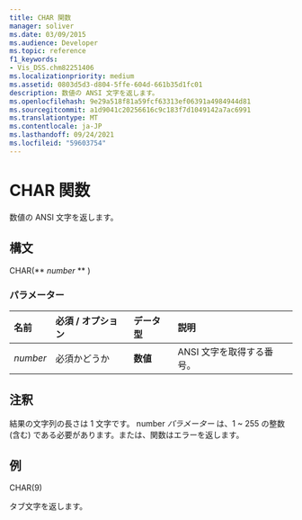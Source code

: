 ```yaml
---
title: CHAR 関数
manager: soliver
ms.date: 03/09/2015
ms.audience: Developer
ms.topic: reference
f1_keywords:
- Vis_DSS.chm82251406
ms.localizationpriority: medium
ms.assetid: 0803d5d3-d804-5ffe-604d-661b35d1fc01
description: 数値の ANSI 文字を返します。
ms.openlocfilehash: 9e29a518f81a59fcf63313ef06391a4984944d81
ms.sourcegitcommit: a1d9041c20256616c9c183f7d1049142a7ac6991
ms.translationtype: MT
ms.contentlocale: ja-JP
ms.lasthandoff: 09/24/2021
ms.locfileid: "59603754"
---
```

# <a name="char-function"></a>CHAR 関数

数値の ANSI 文字を返します。
  
## <a name="syntax"></a>構文

CHAR(** *number* ** ) 
  
### <a name="parameters"></a>パラメーター

|**名前**|**必須 / オプション**|**データ型**|**説明**|
|:-----|:-----|:-----|:-----|
| _number_ <br/> |必須かどうか  <br/> |**数値** <br/> |ANSI 文字を取得する番号。  <br/> |
   
## <a name="remarks"></a>注釈

結果の文字列の長さは 1 文字です。 number  _パラメーター_ は、1 ~ 255 の整数 (含む) である必要があります。または、関数はエラーを返します。 
  
## <a name="example"></a>例

CHAR(9) 
  
タブ文字を返します。 
  

